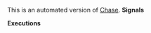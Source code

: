 This is an automated version of [Chase](https://premium.capitalmind.in/2024/02/capitalmind-chase-entry-and-exit-rules/). 
**Signals**

**Executions**

